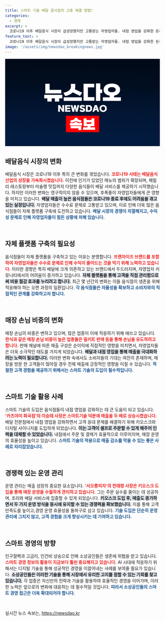 ```yaml
---
title: 스마트 기술 배달 음식점의 고충 해결 방법!
categories:
  - 경제
excerpt: >
  코로나19 이후 배달음식 시장이 급성장했지만 고통받는 자영업자들. 내점 영업을 강화한 돈까스 전문점 카츠야미와 피자 가게 서오릉은 스마트 기술을 통해 매출 상승과 비용 절감을 동시에 이뤘다. 혁신적 변화의 사례를 살펴보자!
feature_text: >
  코로나19 이후 배달음식 시장이 급성장했지만 고통받는 자영업자들. 내점 영업을 강화한 돈까스 전문점 카츠야미와 피자 가게 서오릉은 스마트 기술을 통해 매출 상승과 비용 절감을 동시에 이뤘다. 혁신적 변화의 사례를 살펴보자!
image: '/assets/img/newsdao_breakingnews.jpg'
---
```


<p><img src="/assets/img/newsdao_breakingnews.jpg" alt="bookingtag 속보" /></p>

<h2 data-ke-size="size26">배달음식 시장의 변화</h2>

<p>배달음식 시장은 코로나19 이후 특히 큰 변화를 겪었습니다. <b><span style="color: #ee2323;">코로나19 사태는 배달음식 산업의 성장을 가속화시켰습니다.</span></b> 이전에 인기가 있었던 메뉴의 범위가 확장되며, 패밀리 레스토랑부터 미슐랭 맛집까지 다양한 음식들이 배달 서비스를 제공하기 시작했습니다. 하지만 이러한 변화는 영구적이지 않을 수 있으며, 후폭풍이 자영업자들에게 큰 영향을 미치고 있습니다. <b><span style="background-color: #21538527;">배달 매출이 높은 음식점들은 코로나19 종료 후에도 어려움을 겪고 있는 실정입니다.</span></b> 자영업자들은 수수료 문제로 고통받고 있으며, 이로 인해 더욱 많은 음식점들이 자체 플랫폼 구축에 도전하고 있습니다. <b><span style="color: #1a5490;">배달 시장의 경쟁이 치열해지고, 수익성 문제로 인해 자영업자들이 힘든 상황에 처해 있습니다.</span></b></p>

<p data-ke-size="size16">&nbsp;</p>

<h2 data-ke-size="size26">자체 플랫폼 구축의 필요성</h2>

<p>음식점들이 자체 플랫폼을 구축하고 있는 이유는 분명합니다. <b><span style="color: #ee2323;">프랜차이즈 브랜드를 포함하여 자영업자들은 수수료 문제로 인해 수익이 줄어드는 것을 막기 위해 노력하고 있습니다.</span></b> 이러한 경향은 특히 배달에 크게 의존하고 있는 브랜드에서 두드러지며, 자영업자 커뮤니티에서의 어려움이 증가하고 있습니다. <b><span style="background-color: #21538527;">자체 플랫폼을 통해 고객을 직접 관리함으로써 비용 절감 효과를 누리려고 합니다.</span></b> 최근 몇 년간의 변화는 이들 음식점이 생존을 위해 적응해야 하는 오랜 과정의 일환입니다. <b><span style="color: #1a5490;">각 음식점들은 자율성을 확보하고 소비자와의 직접적인 관계를 강화하고자 합니다.</span></b></p>

<p data-ke-size="size16">&nbsp;</p>

<h2 data-ke-size="size26">매장 손님 비중의 변화</h2>

<p>매장 손님의 비중은 변하고 있으며, 많은 업종이 이에 적응하기 위해 애쓰고 있습니다. <b><span style="color: #ee2323;">한식과 같은 매장 손님 비중이 높은 업종들은 밀키트 판매 등을 통해 손님을 유도하려고 합니다.</span></b> 판매 채널에 따른 매출 구성은 순이익에 직접적인 영향을 미치면서, 자영업자들은 더욱 소극적인 태도를 가지게 되었습니다. <b><span style="background-color: #21538527;">배달과 내점 영업을 통해 매출을 극대화하려는 노력이 필요합니다.</span></b> 이러한 변화 속에서도 소비자들의 기대는 여전히 존재하며, 매장을 방문 한 고객들이 많아질 경우 전체 매출에 긍정적인 영향을 미칠 수 있습니다. <b><span style="color: #1a5490;">적절한 고객 경험을 제공하기 위해서는 스마트 기술의 도입이 필수적입니다.</span></b></p>

<p data-ke-size="size16">&nbsp;</p>

<h2 data-ke-size="size26">스마트 기술 활용 사례</h2>

<p>스마트 기술의 도입은 음식점들이 내점 영업을 강화하는 데 큰 도움이 되고 있습니다. <b><span style="color: #ee2323;">‘카츠야미 화곡점’의 이승태 사장은 스마트기술 덕분에 매출을 두 배로 상승시켰습니다.</span></b> 배달 전문점에서 내점 영업을 강화하면서 고객 응대 문제를 해결하기 위해 키오스크와 디지털 사이니지를 도입하게 되었습니다. <b><span style="background-color: #21538527;">이는 고객이 셀프로 주문할 수 있게 해주어 인력을 대체할 수 있었습니다.</span></b> 내점에서 주문 및 결제가 효율적으로 이루어지며, 매장 운영의 효율성을 높이고 있습니다. <b><span style="color: #1a5490;">스마트 기술의 적용으로 매출 감소를 막을 수 있는 좋은 사례로 자리잡았습니다.</span></b></p>

<p data-ke-size="size16">&nbsp;</p>

<h2 data-ke-size="size26">경쟁력 있는 운영 관리</h2>

<p>운영 관리는 매출 성장의 중요한 요소입니다. <b><span style="color: #ee2323;">‘서오릉피자’의 천태령 사장은 키오스크 도입을 통해 매장 운영을 수월하게 관리하고 있습니다.</span></b> 그는 주문 실수를 줄이는 데 성공하며, 조리와 배달 서비스에 집중할 수 있게 되었습니다. <b><span style="background-color: #21538527;">키오스크 도입 후, 매출도 증가하면서 두 가지 운영 방식을 동시에 유지할 수 있는 경쟁력을 확보했습니다.</span></b> 이를 통해 고객 만족도를 높이고,경영 운영 효율성을 돌파구로 삼고 있습니다. <b><span style="color: #1a5490;">기술 도입은 단순히 운영 관리에 그치지 않고, 고객 경험을 크게 향상시키는 데 기여하고 있습니다.</span></b></p>

<p data-ke-size="size16">&nbsp;</p>

<h2 data-ke-size="size26">스마트 경영의 방향</h2>

<p>인구절벽과 고금리, 인건비 상승으로 인해 소상공인들은 생존에 위협을 받고 있습니다. <b><span style="color: #ee2323;">스마트 경영 정보의 활용이 지금보다 훨씬 중요해지고 있습니다.</span></b> AI 시대에 적응하기 위해서는 디지털 기술을 통해 성공적인 경영을 이끌어내는 사례를 보여줄 필요가 있습니다. <b><span style="background-color: #21538527;">소상공인들은 이러한 기술을 통해 시장에서 유리한 고지를 점할 수 있는 기회를 찾고 있습니다.</span></b> 각 업종은 자신만의 전략과 기술을 활용하여 효율적인 경영을 이어가며, 이러한 노력은 앞으로의 변화에 대응하는 데 필수적일 것입니다. <b><span style="color: #1a5490;">따라서 소상공인들의 스마트 경영 접근은 더욱 확대되어야 합니다.</span></b></p>

<p data-ke-size="size16">&nbsp;</p>
실시간 뉴스 속보는, <a href="https://newsdao.kr" rel="dofollow">https://newsdao.kr</a>


